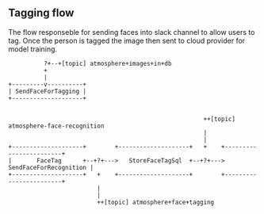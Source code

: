 ﻿## Tagging flow

The flow responseble for sending faces into slack channel to allow users to tag. Once the person is tagged the image then sent to cloud provider for model training.

```
          ?+--+[topic] atmosphere+images+in+db
		  +
		  |
+---------v----------+ 
| SendFaceForTagging | 
+--------------------+ 


                                                       ++[topic] atmosphere-face-recognition
                                                       |
                                                       |
+--------------------+        +--------------------+   +    +------------------------+
|       FaceTag      +--+?+--->   StoreFaceTagSql  +--+?+---> SendFaceForRecognition |
+--------------------+   +    +--------------------+        +------------------------+
                         |
                         |
                         ++[topic] atmosphere+face+tagging

```
